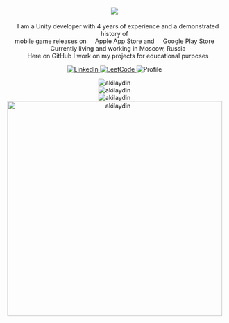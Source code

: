 <h1 align="center">
    <img src="https://readme-typing-svg.herokuapp.com?font=Verdana&weight=600&size=30&pause=1000&color=F7F7F7&center=true&vCenter=true&width=600&height=50&&repeat=false&lines=Hi+%F0%9F%91%8B+I'm+Artem+Ovchinnikov;"/>
</h1>

<!-- Description -->
<p align="center">
   <img src="https://cdn-icons-png.flaticon.com/512/5969/5969294.png" width="12"/> I am a Unity developer with 4 years of experience and a demonstrated history of <br> mobile game releases on <img src="https://cdn-icons-png.flaticon.com/512/5977/5977575.png" width="12"/> Apple App Store and <img src="https://cdn-icons-png.flaticon.com/512/6124/6124997.png" width="12"/> Google Play Store
   <br><img src="https://cdn-icons-png.flaticon.com/512/609/609803.png" width="12"/> Currently living and working in Moscow, Russia
   <br><img src="https://cdn-icons-png.flaticon.com/512/560/560216.png" width="12"/> Here on GitHub I work on my projects for educational purposes
</p>

<!-- Badges -->
<p align="center">
   <a href="https://linkedin.com/in/artem-ovchinnikov-00b8331bb" target="_blank">
      <img alt="LinkedIn" src="https://img.shields.io/badge/-LinkedIn-0084b1?style=flat&logo=linkedin&logoColor=white" />
   </a>
   <a href="https://leetcode.com/Akilaydin/" target="_blank">
      <img alt="LeetCode" src="https://img.shields.io/badge/-LeetCode-ffa116?style=flat&logo=leetcode&logoColor=white" />
   </a>
   <img alt="Profile" src="https://komarev.com/ghpvc/?username=akilaydin&label=Profile%20views&color=178600&style=flat" />
</p>

<!-- GitHub stats -->
<p align="center">
   <img src="https://github-readme-stats-git-masterrstaa-rickstaa.vercel.app/api?username=akilaydin&locale=en&theme=nord&count_private=true&show_icons=true&hide=contribs,issues&card_width=495" alt="akilaydin" />
   <br><img src="https://github-readme-stats-git-masterrstaa-rickstaa.vercel.app/api/top-langs?username=akilaydin&locale=en&theme=nord&layout=compact&card_width=495" alt="akilaydin" />
   <br><img src="https://github-readme-streak-stats.herokuapp.com/?user=akilaydin&theme=nord&count_private=true&no-bg=true&no-frame=true" alt="akilaydin" />
   <br><img width="495pt" src="https://github-profile-trophy.vercel.app/?username=akilaydin&theme=nord&margin-w=7&title=Commits,Followers,Repositories,Stars,PullRequest&column=5" alt="akilaydin" />
</p>
